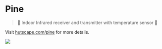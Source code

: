 # Pine

> 🌲 Indoor Infrared receiver and transmitter with temperature sensor 🎐

Visit [hutscape.com/pine](https://hutscape.com/pine) for more details.

![](images/prototype/front.jpg)

